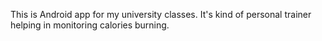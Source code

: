 This is Android app for my university classes. It's kind of personal trainer helping in monitoring calories burning.
